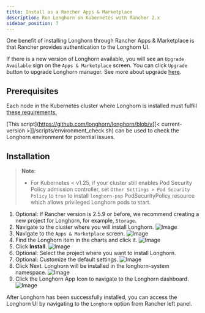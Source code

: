 ```yaml
---
title: Install as a Rancher Apps & Marketplace
description: Run Longhorn on Kubernetes with Rancher 2.x
sidebar_position: 7
---
```


One benefit of installing Longhorn through Rancher Apps & Marketplace is that Rancher provides authentication to the Longhorn UI.

If there is a new version of Longhorn available, you will see an `Upgrade Available` sign on the `Apps & Marketplace` screen. You can click `Upgrade` button to upgrade Longhorn manager. See more about upgrade [here](../upgrade).

## Prerequisites

Each node in the Kubernetes cluster where Longhorn is installed must fulfill [these requirements.](..#installation-requirements)

[This script](https://github.com/longhorn/longhorn/blob/v[[< current-version >]]/scripts/environment_check.sh) can be used to check the Longhorn environment for potential issues.

## Installation

> **Note**:
> * For Kubernetes < v1.25, if your cluster still enables Pod Security Policy admission controller, set `Other Settings > Pod Security Policy` to `true` to install `longhorn-psp` PodSecurityPolicy resource which allows privileged Longhorn pods to start.

1. Optional: If Rancher version is 2.5.9 or before, we recommend creating a new project for Longhorn, for example, `Storage`.
2. Navigate to the cluster where you will install Longhorn.
    ![Image](/img/screenshots/install/rancher-2.6/select-project.png)
3. Navigate to the `Apps & Marketplace` screen.
    ![Image](/img/screenshots/install/rancher-2.6/apps-launch.png)
4. Find the Longhorn item in the charts and click it.
    ![Image](/img/screenshots/install/rancher-2.6/longhorn.png)
5. Click **Install**.
    ![Image](/img/screenshots/install/rancher-2.6/longhorn-chart.png)
6. Optional: Select the project where you want to install Longhorn.
7. Optional: Customize the default settings.
    ![Image](/img/screenshots/install/rancher-2.6/launch-longhorn.png)
8. Click Next. Longhorn will be installed in the longhorn-system namespace.
    ![Image](/img/screenshots/install/rancher-2.6/installed-longhorn.png)
9. Click the Longhorn App Icon to navigate to the Longhorn dashboard.
    ![Image](/img/screenshots/install/rancher-2.6/dashboard.png)

After Longhorn has been successfully installed, you can access the Longhorn UI by navigating to the `Longhorn` option from Rancher left panel.
